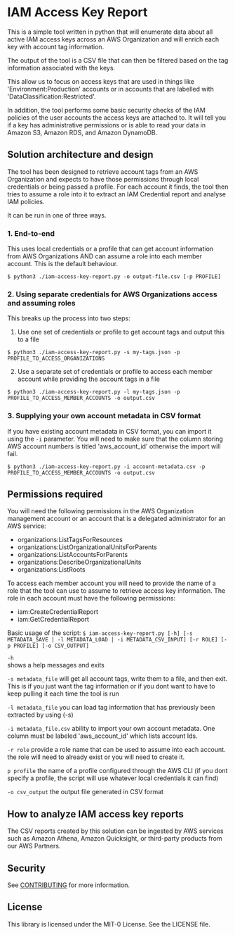 # IAM Access Key Report
This is a simple tool written in python that will enumerate data about all active IAM access keys across an AWS Organization and will enrich each key with account tag information.

The output of the tool is a CSV file that can then be filtered based on the tag information associated with the keys.

This allow us to focus on access keys that are used in things like 'Environment:Production' accounts or in accounts that are labelled with 'DataClassification:Restricted'.

In addition, the tool performs some basic security checks of the IAM policies of the user accounts the access keys are attached to. It will tell you if a key has administrative permissions or 
is able to read your data in Amazon S3, Amazon RDS, and Amazon DynamoDB.

## Solution architecture and design
The tool has been designed to retrieve account tags from an AWS Organization and expects to have those permissions through local credentials or being passed a profile.
For each account it finds, the tool then tries to assume a role into it to extract an IAM Credential report and analyse IAM policies.

It can be run in one of three ways.

### 1. End-to-end
This uses local credentials or a profile that can get account information from AWS Organizations AND can assume a role into each member account. This is the default behaviour.
```
$ python3 ./iam-access-key-report.py -o output-file.csv [-p PROFILE]
```

### 2. Using separate credentials for AWS Organizations access and assuming roles
This breaks up the process into two steps:
1. Use one set of credentials or profile to get account tags and output this to a file
```
$ python3 ./iam-access-key-report.py -s my-tags.json -p PROFILE_TO_ACCESS_ORGANIZATIONS
```
2. Use a separate set of credentials or profile to access each member account while providing the account tags in a file
```
$ python3 ./iam-access-key-report.py -l my-tags.json -p PROFILE_TO_ACCESS_MEMBER_ACCOUNTS -o output.csv
```

### 3. Supplying your own account metadata in CSV format
If you have existing account metadata in CSV format, you can import it using the `-i` parameter. You will need to make sure that the column storing AWS account numbers is titled 'aws_account_id' otherwise the import will fail.
```
$ python3 ./iam-access-key-report.py -i account-metadata.csv -p PROFILE_TO_ACCESS_MEMBER_ACCOUNTS -o output.csv
```

## Permissions required
You will need the following permissions in the AWS Organization management account or an account that is a delegated administrator for an AWS service:
- organizations:ListTagsForResources
- organizations:ListOrganizationalUnitsForParents
- organizations:ListAccountsForParents
- organizations:DescribeOrganizationalUnits
- organizations:ListRoots

To access each member account you will need to provide the name of a role that the tool can use to assume to retrieve access key information.
The role in each account must have the following permissions:
- iam:CreateCredentialReport
- iam:GetCredentialReport

Basic usage of the script:
`$ iam-access-key-report.py [-h] [-s METADATA_SAVE | -l METADATA_LOAD | -i METADATA_CSV_INPUT] [-r ROLE] [-p PROFILE] [-o CSV_OUTPUT]`

`-h`  
shows a help messages and exits

`-s metadata_file`
will get all account tags, write them to a file, and then exit. This is if you just want the tag information or if you dont want to have to keep pulling it each time the tool is run

`-l metadata_file`
you can load tag information that has previously been extracted by using (-s)

`-i metadata_file.csv`
ability to import your own account metadata. One column must be labeled 'aws_account_id' which lists account Ids.

`-r role`
provide a role name that can be used to assume into each account. the role will need to already exist or you will need to create it.

`p profile`
the name of a profile configured through the AWS CLI (if you dont specify a profile, the script will use whatever local credentials it can find)

`-o csv_output`
the output file generated in CSV format

## How to analyze IAM access key reports

The CSV reports created by this solution can be ingested by AWS services such as Amazon Athena, Amazon Quicksight, or third-party products from our AWS Partners.

## Security

See [CONTRIBUTING](CONTRIBUTING.md#security-issue-notifications) for more information.

## License

This library is licensed under the MIT-0 License. See the LICENSE file.

